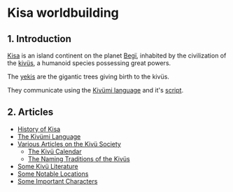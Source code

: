 # Kisa worldbuilding

## 1. Introduction

[Kisa](./Kivümi%20Language/Kivümi%20Dictionary/Kisa.md) is an island continent on the planet [Begï](./Kivümi%20Language/Kivümi%20Dictionary/Begï.md), inhabited by the civilization of the [kivüs](./Kivümi%20Language/Kivümi%20Dictionary/kivü.md), a humanoid species possessing great powers.

The [yekis](./Kivümi%20Language/Kivümi%20Dictionary/yeki.md) are the gigantic trees giving birth to the kivüs.

They communicate using the [Kivümi language](./Kivümi%20Language/) and it's [script](./Kivümi%20Language/Script.md).

## 2. Articles

- [History of Kisa](History%20of%20Kisa.md)
- [The Kivümi Language](./Kivümi%20Language/)
- [Various Articles on the Kivü Society](./Society/)
    - [The Kivü Calendar](./Society/Kivü%20Calendar.md)
    - [The Naming Traditions of the Kivüs](./Society/Naming%20Traditions.md)
- [Some Kivü Literature](./Literature/)
- [Some Notable Locations](./Notable%20Locations/)
- [Some Important Characters](./Characters/)